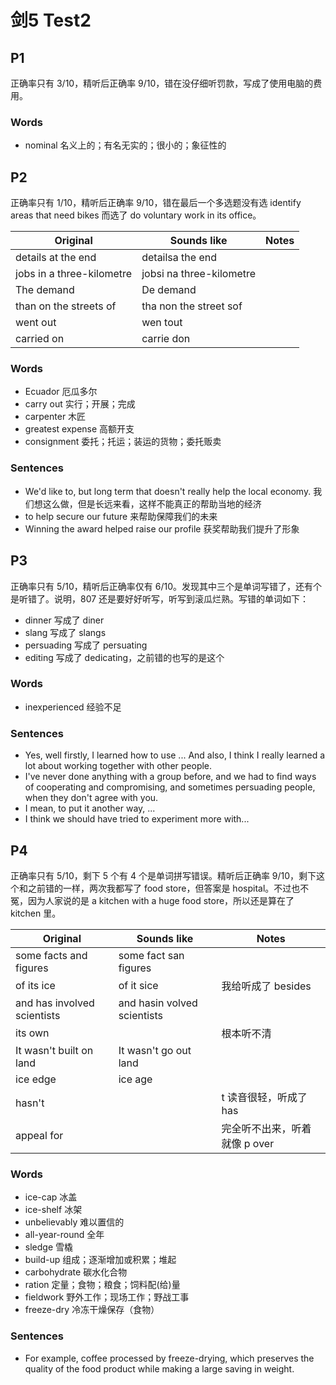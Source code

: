 # 剑5 Test2

## P1

正确率只有 3/10，精听后正确率 9/10，错在没仔细听罚款，写成了使用电脑的费用。

### Words

- nominal 名义上的；有名无实的；很小的；象征性的

## P2

正确率只有 1/10，精听后正确率 9/10，错在最后一个多选题没有选 identify areas that need bikes 而选了 do voluntary work in its office。

| Original                  | Sounds like              | Notes |
| ------------------------- | ------------------------ | ----- |
| details at the end        | detailsa the end         |       |
| jobs in a three-kilometre | jobsi na three-kilometre |       |
| The demand                | De demand                |       |
| than on the streets of    | tha non the street sof   |       |
| went out                  | wen tout                 |       |
| carried on                | carrie don               |       |

### Words

- Ecuador 厄瓜多尔
- carry out 实行；开展；完成
- carpenter 木匠
- greatest expense 高额开支
- consignment 委托；托运；装运的货物；委托贩卖

### Sentences

- We'd like to, but long term that doesn't really help the local economy. 我们想这么做，但是长远来看，这样不能真正的帮助当地的经济
- to help secure our future 来帮助保障我们的未来
- Winning the award helped raise our profile 获奖帮助我们提升了形象

## P3

正确率只有 5/10，精听后正确率仅有 6/10。发现其中三个是单词写错了，还有个是听错了。说明，807 还是要好好听写，听写到滚瓜烂熟。写错的单词如下：

- dinner 写成了 diner
- slang 写成了 slangs
- persuading 写成了 persuating
- editing 写成了 dedicating，之前错的也写的是这个

### Words

- inexperienced 经验不足

### Sentences

- Yes, well firstly, I learned how to use ... And also, I think I really learned a lot about working together with other people.
- I've never done anything with a group before, and we had to find ways of cooperating and compromising, and sometimes persuading people, when they don't agree with you.
- I mean, to put it another way, ...
- I think we should have tried to experiment more with...

## P4

正确率只有 5/10，剩下 5 个有 4 个是单词拼写错误。精听后正确率 9/10，剩下这个和之前错的一样，两次我都写了 food store，但答案是 hospital。不过也不冤，因为人家说的是 a kitchen with a huge food store，所以还是算在了 kitchen 里。

| Original                    | Sounds like                 | Notes                         |
| --------------------------- | --------------------------- | ----------------------------- |
| some facts and figures      | some fact san figures       |                               |
| of its ice                  | of it sice                  | 我给听成了 besides            |
| and has involved scientists | and hasin volved scientists |                               |
| its own                     |                             | 根本听不清                    |
| It wasn't built on land     | It wasn't go out land       |                               |
| ice edge                    | ice age                     |                               |
| hasn't                      |                             | t 读音很轻，听成了 has        |
| appeal for                  |                             | 完全听不出来，听着就像 p over |

### Words

- ice-cap 冰盖
- ice-shelf 冰架
- unbelievably 难以置信的
- all-year-round 全年
- sledge 雪橇
- build-up 组成；逐渐增加或积累；堆起
- carbohydrate 碳水化合物
- ration 定量；食物；粮食；饲料配(给)量
- fieldwork 野外工作；现场工作；野战工事
- freeze-dry 冷冻干燥保存（食物）

### Sentences

- For example, coffee processed by freeze-drying, which preserves the quality of the food product while making a large saving in weight.

